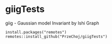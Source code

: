 # giigTests
giig - Gaussian model Invariant by Ishi Graph

```
install.packages("remotes")
remotes::install_github("PrzeChoj/giigTests")
```
